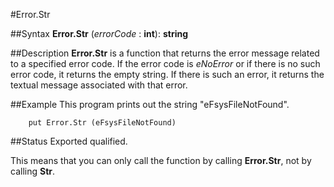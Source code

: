 
#Error.Str

##Syntax
**Error.Str** (_errorCode_ : **int**): **string**


##Description
**Error.Str** is a function that returns the error message related to a specified error code. If the error code is _eNoError_ or if there is no such error code, it returns the empty string. If there is such an error, it returns the textual message associated with that error.


##Example
This program prints out the string "eFsysFileNotFound".

        put Error.Str (eFsysFileNotFound)
##Status
Exported qualified.

This means that you can only call the function by calling **Error.Str**, not by calling **Str**.

